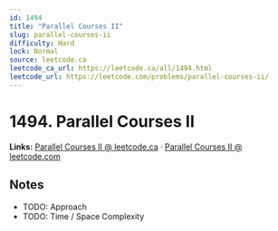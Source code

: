 ```yaml
--- 
id: 1494
title: "Parallel Courses II"
slug: parallel-courses-ii
difficulty: Hard
lock: Normal
source: leetcode.ca
leetcode_ca_url: https://leetcode.ca/all/1494.html
leetcode_url: https://leetcode.com/problems/parallel-courses-ii/
---
```


# 1494. Parallel Courses II

**Links:** [Parallel Courses II @ leetcode.ca](https://leetcode.ca/all/1494.html) · [Parallel Courses II @ leetcode.com](https://leetcode.com/problems/parallel-courses-ii/)

## Notes
- TODO: Approach
- TODO: Time / Space Complexity

